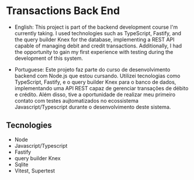 # Transactions Back End

- English: This project is part of the backend development course I'm currently taking. I used technologies such as TypeScript, Fastify, and the query builder Knex for the database, implementing a REST API capable of managing debit and credit transactions. Additionally, I had the opportunity to gain my first experience with testing during the development of this system.


- Portuguese: Este projeto faz parte do curso de desenvolvimento backend com Node.js que estou cursando. Utilizei tecnologias como TypeScript, Fastify, e o query builder Knex para o banco de dados, implementando uma API REST capaz de gerenciar transações de débito e crédito. Além disso, tive a oportunidade de realizar meu primeiro contato com testes aujtomatizados no ecossistema Javascript/Typescript durante o desenvolvimento deste sistema.

## Tecnologies 

- Node
- Javascript/Typescript
- Fastify
- query builder Knex
- Sqlite
- Vitest, Supertest
